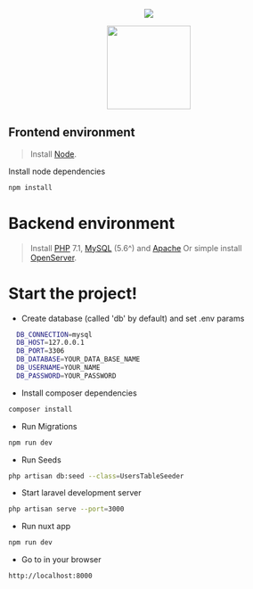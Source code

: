 <p align="center"><img src="https://laravel.com/assets/img/components/logo-laravel.svg"></p>
<p align="center"><img style="width: 150px" src="https://dwglogo.com/wp-content/uploads/2017/09/Vue-logo-001.svg"></p>

## Frontend environment

> Install [Node](https://nodejs.org/en/).

Install node dependencies
```sh
npm install 
```

# Backend environment
> Install [PHP](http://php.net/downloads.php) 7.1, [MySQL](https://dev.mysql.com/downloads/mysql/) (5.6^) and [Apache](https://httpd.apache.org/)
> Or simple install [OpenServer](https://ospanel.io/).

# Start the project!


  - Create database (called 'db' by default) and set .env params
  ```sh
    DB_CONNECTION=mysql
    DB_HOST=127.0.0.1
    DB_PORT=3306
    DB_DATABASE=YOUR_DATA_BASE_NAME
    DB_USERNAME=YOUR_NAME
    DB_PASSWORD=YOUR_PASSWORD
```

  - Install composer dependencies
```sh
composer install 
```
  - Run Migrations
  ```sh
npm run dev 
```
  - Run Seeds
```sh
php artisan db:seed --class=UsersTableSeeder 
```
  - Start laravel development server
```sh
php artisan serve --port=3000 
```
  - Run nuxt app
```sh
npm run dev 
```
  - Go to in your browser
```sh
http://localhost:8000 
```